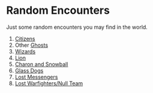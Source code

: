 # Random Encounters

Just some random encounters you may find in the world.

1.  [Citizens](/p/d7ca438af1474c278031d0c9dd870c42)
2.  Other [Ghosts](/p/da622103663d4fad8372a8769414cc25)
3.  [Wizards](/p/e3ff55f45f0143ebac643c1cc37813a3)
4.  [Lion](/p/2001b9b679ed4d8abbd8cfb46998773c)
5.  [Charon and Snowball](/p/e297d82e5afd4b319a71ebe05308aeeb)
6.  [Glass Dogs](/p/bfaa1e1d9187463ba1186d4010048e93)
7.  [Lost Messengers](/p/893f5b7d04994a3e8f0263a7b0ba011f)
8.  [Lost Warfighters/Null Team](/p/f824ae3d2b534c77b855e9eece83ac4a)
